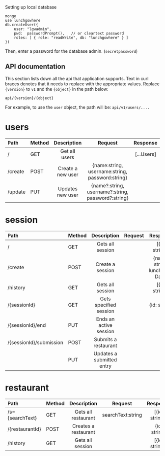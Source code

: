 Setting up local database
```
mongo
use lunchgowhere 
db.createUser({
    user: "lgwadmin",
    pwd:  passwordPrompt(),   // or cleartext password
    roles: [ { role: "readWrite", db: "lunchgowhere" } ]
})
```

Then, enter a password for the database admin. (`secretpassword`)

## API documentation
This section lists down all the api that application supports. Text in curl braces denotes that it needs to replace with the appropriate values. Replace `{version}` to `v1` and the `{object}` in the path below:

`api/{version}/{object}`

For example, to use the `user` object, the path will be:
`api/v1/users/....`

# users

| Path    | Method |    Description    |                      Request                       |  Response  |
|:--------|--------|:-----------------:|:--------------------------------------------------:|:----------:|
| /       | GET    |   Get all users   |                                                    | [...Users] |
| /create | POST   | Create a new user |  {name:string, username:string, password:string}   |            |
| /update | PUT    | Updates new user  | {name?:string, username?:string, password?:string} |            |

# session

| Path                    | Method |        Description        | Request |            Response             |
|:------------------------|--------|:-------------------------:|:-------:|:-------------------------------:|
| /                       | GET    |     Gets all session      |         |         [{id: string}]          |
| /create                 | POST   |     Create a session      |         | {name: string, lunchDate: Date} |
| /history                | GET    |     Gets all session      |         |         [{id: string}]          |
| /{sessionId}            | GET    |  Gets specified session   |         |          {id: string}           |
| /{sessionId}/end        | PUT    |  Ends an active session   |         |                                 |
| /{sessionId}/submission | POST   |   Submits a restaurant    |         |                                 |
|                         | PUT    | Updates a submitted entry |         |                                 |

# restaurant

| Path            | Method |     Description      |      Request      |    Response    |
|:----------------|--------|:--------------------:|:-----------------:|:--------------:|
| /s={searchText} | GET    | Gets all restaurant  | searchText:string | [{id: string}] |
| /{restaurantId} | POST   | Creates a restaurant |                   |  {id: string}  |
| /history        | GET    |   Gets all session   |                   | [{id: string}] |